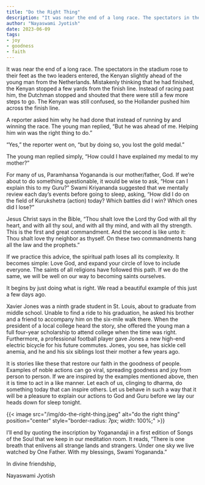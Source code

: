 ```yaml
---
title: "Do the Right Thing"
description: "It was near the end of a long race. The spectators in the stadium rose to their feet as the two leaders entered, the Kenyan slightly ahead of the young man from the Netherlands. Mistakenly thinking that he had finished, the Kenyan stopped a few yards from the finish line. Instead of racing past him, the Dutchman stopped and shouted that there were still a few more steps to go. The Kenyan was still confused, so the Hollander pushed him across the finish line."
author: "Nayaswami Jyotish"
date: 2023-06-09
tags:
- joy
- goodness
- faith
---
```


It was near the end of a long race. The spectators in the stadium rose to their feet as the two leaders entered, the Kenyan slightly ahead of the young man from the Netherlands. Mistakenly thinking that he had finished, the Kenyan stopped a few yards from the finish line. Instead of racing past him, the Dutchman stopped and shouted that there were still a few more steps to go. The Kenyan was still confused, so the Hollander pushed him across the finish line.

A reporter asked him why he had done that instead of running by and winning the race. The young man replied, “But he was ahead of me. Helping him win was the right thing to do.”

“Yes,” the reporter went on, “but by doing so, you lost the gold medal.”

The young man replied simply, “How could I have explained my medal to my mother?”

For many of us, Paramhansa Yogananda is our mother/father, God. If we’re about to do something questionable, it would be wise to ask, “How can I explain this to my Guru?” Swami Kriyananda suggested that we mentally review each day’s events before going to sleep, asking, “How did I do on the field of Kurukshetra (action) today? Which battles did I win? Which ones did I lose?”

Jesus Christ says in the Bible, “Thou shalt love the Lord thy God with all thy heart, and with all thy soul, and with all thy mind, and with all thy strength. This is the first and great commandment. And the second is like unto it: Thou shalt love thy neighbor as thyself. On these two commandments hang all the law and the prophets.”

If we practice this advice, the spiritual path loses all its complexity. It becomes simple: Love God, and expand your circle of love to include everyone. The saints of all religions have followed this path. If we do the same, we will be well on our way to becoming saints ourselves.

It begins by just doing what is right. We read a beautiful example of this just a few days ago.

Xavier Jones was a ninth grade student in St. Louis, about to graduate from middle school. Unable to find a ride to his graduation, he asked his brother and a friend to accompany him on the six-mile walk there. When the president of a local college heard the story, she offered the young man a full four-year scholarship to attend college when the time was right. Furthermore, a professional football player gave Jones a new high-end electric bicycle for his future commutes. Jones, you see, has sickle cell anemia, and he and his six siblings lost their mother a few years ago.

It is stories like these that restore our faith in the goodness of people. Examples of noble actions can go viral, spreading goodness and joy from person to person. If we are inspired by the examples mentioned above, then it is time to act in a like manner. Let each of us, clinging to dharma, do something today that can inspire others. Let us behave in such a way that it will be a pleasure to explain our actions to God and Guru before we lay our heads down for sleep tonight.

{{< image src="/img/do-the-right-thing.jpeg" alt="do the right thing" position="center" style="border-radius: 7px; width: 100%;" >}}

I’ll end by quoting the inscription by Yoganandaji in a first edition of Songs of the Soul that we keep in our meditation room. It reads, “There is one breath that enlivens all strange lands and strangers. Under one sky we live watched by One Father. With my blessings, Swami Yogananda.”

In divine friendship,

Nayaswami Jyotish
